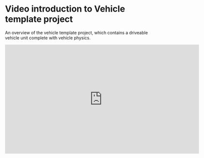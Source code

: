 ﻿# Video introduction to Vehicle template project

An overview of the vehicle template project, which contains a driveable vehicle unit complete with vehicle physics.

<iframe width="640" height="360" src="https://www.youtube.com/embed/1HB4jbH39IQ" frameborder="0" allowfullscreen></iframe>
